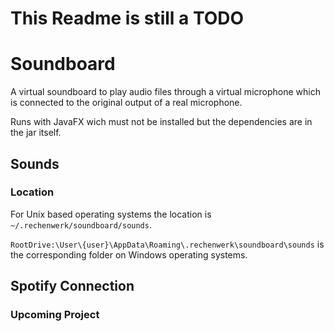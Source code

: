 # This Readme is still a TODO

# Soundboard
A virtual soundboard to play audio files through a virtual microphone which is connected to the original output of a real microphone.

Runs with JavaFX wich must not be installed but the dependencies are in the jar itself.

## Sounds

### Location

For Unix based operating systems the location is `~/.rechenwerk/soundboard/sounds`.

`RootDrive:\User\{user}\AppData\Roaming\.rechenwerk\soundboard\sounds` is the corresponding folder on Windows operating systems.

## Spotify Connection
### Upcoming Project
